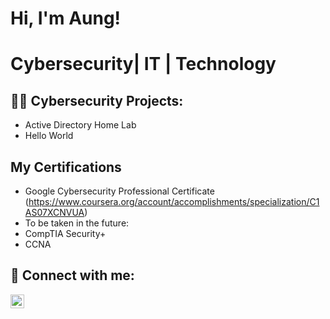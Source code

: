 <h1>Hi, I'm Aung!</h1>
<h1>Cybersecurity| IT | Technology</h1>

<h2>👨‍💻 Cybersecurity Projects:</h2>

- Active Directory Home Lab
- Hello World

<h2>My Certifications</h2>

- Google Cybersecurity Professional Certificate (https://www.coursera.org/account/accomplishments/specialization/C1AS07XCNVUA)
- To be taken in the future:
- CompTIA Security+
- CCNA

<h2> 🤳 Connect with me:</h2>

[<img align="left" alt="JoshMadakor | LinkedIn" width="22px" src="https://cdn.jsdelivr.net/npm/simple-icons@v3/icons/linkedin.svg" />][linkedin]

[linkedin]: https://linkedin.com/in/aungkk
